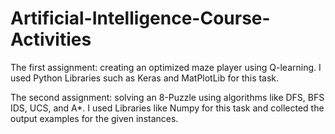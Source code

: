 # Artificial-Intelligence-Course-Activities

The first assignment: creating an optimized maze player using Q-learning. I used Python Libraries such as Keras and MatPlotLib for this task.

The second assignment: solving an 8-Puzzle using algorithms like DFS, BFS IDS, UCS, and A*. 
I used Libraries like Numpy for this task and collected the output examples for the given instances.

